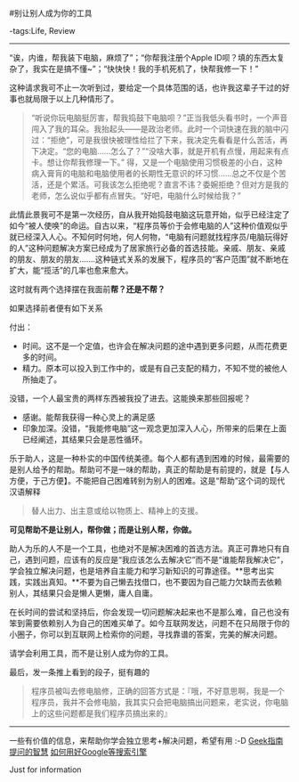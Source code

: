 #别让别人成为你的工具

-tags:Life, Review

----

“诶，内谁，帮我装下电脑，麻烦了”；“你帮我注册个Apple ID呗？填的东西太复杂了，我实在是搞不懂~”；“快快快！我的手机死机了，快帮我修一下！”

这种请求我可不止一次听到过，要给定一个具体范围的话，也许我这辈子干过的好事也就局限于以上几种情形了。

>“听说你玩电脑挺厉害，帮我捣鼓下电脑呗？”正当我低头看书时，一个声音闯入了我的耳朵。我抬起头——是政治老师。此时一个词快速在我的脑中闪过：“拒绝”，可是我很快被理性给拦了下来，我决定先看看是什么苦活，再下决定。“您的电脑......怎么了？”“没啥大事，就是开机有点慢，用起来有点卡。想让你帮我修理一下。” 得，又是一个电脑使用习惯极差的小白，这种病入膏肓的电脑和电脑使用者的长期性无意识的坏习惯......总之不仅是个苦活，还是个累活。可我该怎么拒绝呢？直言不讳？委婉拒绝？但对方是我的老师，怎么说似乎都有点冒失。“好吧，电脑什么时候给我？”

此情此景我可不是第一次经历，自从我开始捣鼓电脑这玩意开始，似乎已经注定了如今“被人使唤”的命运。自古以来，“程序员等价于会修电脑的人”这种价值观似乎就已经深入人心。不知何时何地，何人何物，“电脑有问题就找程序员/电脑玩得好的人”这种问题解决方案已经成为了居家旅行必备的首选技能。亲戚、朋友、亲戚的朋友、朋友的朋友.......这种链式关系的发展下，程序员的“客户范围”就不断地在扩大，能“揽活”的几率也愈来愈大。

这时就有两个选择摆在我面前**帮？还是不帮？**

如果选择前者便有如下关系

付出：

* 时间。这不是一个定值，也许会在解决问题的途中遇到更多问题，从而花费更多的时间。
* 精力。原本可以投入到工作中的，或是有自己支配的精力，不知不觉的被他人所抽走了。

没错，一个人最宝贵的两样东西被我投了进去。这能换来那些回报呢？

* 感谢。能帮我获得一种心灵上的满足感
* 印象加深。没错，“我能修电脑”这一观念更加深入人心，所带来的后果在上面已经阐述，其结果只会是恶性循环。

乐于助人，这是一种朴实的中国传统美德。每个人都有遇到困难的时候，最需要的是别人给予的帮助。帮助可不是一味的帮助，真正的帮助是有前提的，就是【与人方便，于己方便】。不能把自己困难转别为别人的困难。这是“帮助”这个词的现代汉语解释

>替人出力、出主意或给以物质上、精神上的支援。

**可见帮助不是让别人，帮你做；而是让别人帮，你做。**

助人为乐的人不是一个工具，也绝对不是解决困难的首选方法。真正可靠地只有自己，遇到问题，应该有的反应是“我应该怎么去解决它”而不是“谁能帮我解决它”，学会独立解决问题，也是培养自主能力和学习新知识的可靠途径。**思考出实践，实践出真知。**不要为自己懒去找借口，也不要因为自己能力欠缺而去依赖别人，其结果只会是懒人更懒，庸人自庸。

在长时间的尝试和坚持后，你会发现一切问题解决起来也不是那么难，自己也没有笨到需要依赖别人为自己的困难买单了。如今互联网发达，问题不在只局限于你的小圈子，你可以到互联网上检索你的问题，寻找靠谱的答案，完美的解决问题。

请学会利用工具，而不是让别人成为你的工具。

最后，发一条推上看到的段子，挺有趣的

>程序员被叫去修电脑修，正确的回答方式是：『哦，不好意思啊，我是一个程序员，我并不会修电脑，我其实只会把电脑搞出问题来，老实说，你电脑上的这些问题都是我们程序员搞出来的』

***


一些有价值的信息，来帮助你学会独立思考+解决问题，希望有用 :-D
[Geek指南](http://ipotato.me/How-to-Geek/)
[提问的智慧](http://www.wapm.cn/smart-questions/smart-questions-zh.html)
[如何用好Google等搜索引擎](http://www.zhihu.com/question/20161362)

Just for information
